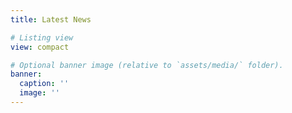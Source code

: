 ```yaml
---
title: Latest News

# Listing view
view: compact

# Optional banner image (relative to `assets/media/` folder).
banner:
  caption: ''
  image: ''
---
```


